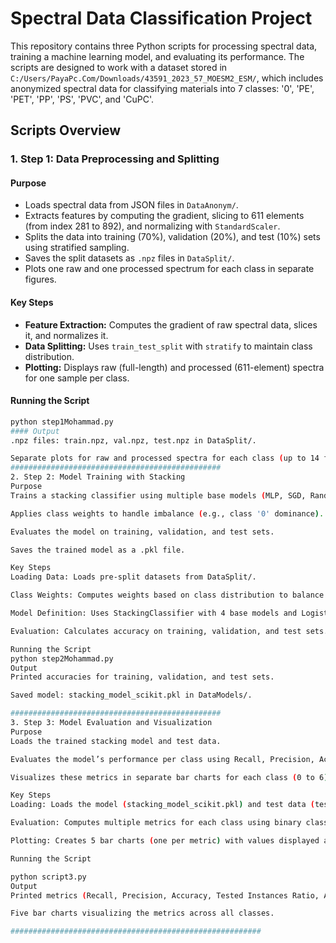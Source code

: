 # Spectral Data Classification Project

This repository contains three Python scripts for processing spectral data, training a machine learning model,
and evaluating its performance. The scripts are designed to work with a dataset stored in `C:/Users/PayaPc.Com/Downloads/43591_2023_57_MOESM2_ESM/`,
which includes anonymized spectral data for classifying materials into 7 classes: '0', 'PE', 'PET', 'PP', 'PS', 'PVC', and 'CuPC'.

## Scripts Overview

### 1. Step 1: Data Preprocessing and Splitting 
#### Purpose
- Loads spectral data from JSON files in `DataAnonym/`.
- Extracts features by computing the gradient, slicing to 611 elements (from index 281 to 892), and normalizing with `StandardScaler`.
- Splits the data into training (70%), validation (20%), and test (10%) sets using stratified sampling.
- Saves the split datasets as `.npz` files in `DataSplit/`.
- Plots one raw and one processed spectrum for each class in separate figures.

#### Key Steps
- **Feature Extraction:** Computes the gradient of raw spectral data, slices it, and normalizes it.
- **Data Splitting:** Uses `train_test_split` with `stratify` to maintain class distribution.
- **Plotting:** Displays raw (full-length) and processed (611-element) spectra for one sample per class.

#### Running the Script
```bash
python step1Mohammad.py
#### Output
.npz files: train.npz, val.npz, test.npz in DataSplit/.

Separate plots for raw and processed spectra for each class (up to 14 figures).
###############################################
2. Step 2: Model Training with Stacking 
Purpose
Trains a stacking classifier using multiple base models (MLP, SGD, RandomForest, SVC) and a LogisticRegression meta-model.

Applies class weights to handle imbalance (e.g., class '0' dominance).

Evaluates the model on training, validation, and test sets.

Saves the trained model as a .pkl file.

Key Steps
Loading Data: Loads pre-split datasets from DataSplit/.

Class Weights: Computes weights based on class distribution to balance training.

Model Definition: Uses StackingClassifier with 4 base models and LogisticRegression as the final estimator.

Evaluation: Calculates accuracy on training, validation, and test sets.

Running the Script
python step2Mohammad.py
Output
Printed accuracies for training, validation, and test sets.

Saved model: stacking_model_scikit.pkl in DataModels/.

###############################################
3. Step 3: Model Evaluation and Visualization 
Purpose
Loads the trained stacking model and test data.

Evaluates the model’s performance per class using Recall, Precision, Accuracy, Tested Instances Ratio, and AUC.

Visualizes these metrics in separate bar charts for each class (0 to 6).

Key Steps
Loading: Loads the model (stacking_model_scikit.pkl) and test data (test.npz).

Evaluation: Computes multiple metrics for each class using binary classification per class.

Plotting: Creates 5 bar charts (one per metric) with values displayed above each bar.

Running the Script

python script3.py
Output
Printed metrics (Recall, Precision, Accuracy, Tested Instances Ratio, AUC) for each class.

Five bar charts visualizing the metrics across all classes.

########################################################

